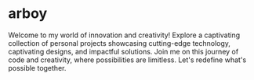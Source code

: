 # arboy
Welcome to my world of innovation and creativity! Explore a captivating collection of personal projects showcasing cutting-edge technology, captivating designs, and impactful solutions. Join me on this journey of code and creativity, where possibilities are limitless. Let's redefine what's possible together.
